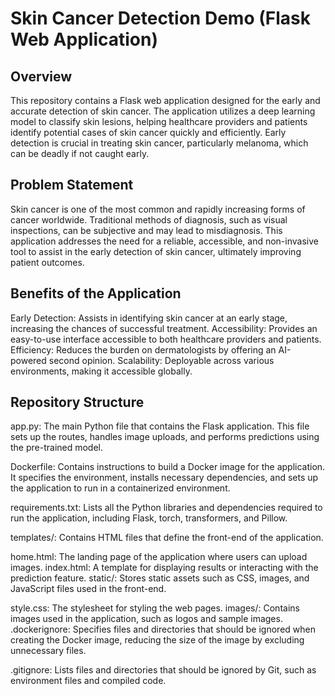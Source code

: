 # Skin Cancer Detection Demo (Flask Web Application)

## Overview
This repository contains a Flask web application designed for the early and accurate detection of skin cancer. The application utilizes a deep learning model to classify skin lesions, helping healthcare providers and patients identify potential cases of skin cancer quickly and efficiently. Early detection is crucial in treating skin cancer, particularly melanoma, which can be deadly if not caught early.

## Problem Statement
Skin cancer is one of the most common and rapidly increasing forms of cancer worldwide. Traditional methods of diagnosis, such as visual inspections, can be subjective and may lead to misdiagnosis. This application addresses the need for a reliable, accessible, and non-invasive tool to assist in the early detection of skin cancer, ultimately improving patient outcomes.

## Benefits of the Application
Early Detection: Assists in identifying skin cancer at an early stage, increasing the chances of successful treatment.
Accessibility: Provides an easy-to-use interface accessible to both healthcare providers and patients.
Efficiency: Reduces the burden on dermatologists by offering an AI-powered second opinion.
Scalability: Deployable across various environments, making it accessible globally.

## Repository Structure
app.py: The main Python file that contains the Flask application. This file sets up the routes, handles image uploads, and performs predictions using the pre-trained model.

Dockerfile: Contains instructions to build a Docker image for the application. It specifies the environment, installs necessary dependencies, and sets up the application to run in a containerized environment.

requirements.txt: Lists all the Python libraries and dependencies required to run the application, including Flask, torch, transformers, and Pillow.

templates/: Contains HTML files that define the front-end of the application.

home.html: The landing page of the application where users can upload images.
index.html: A template for displaying results or interacting with the prediction feature.
static/: Stores static assets such as CSS, images, and JavaScript files used in the front-end.

style.css: The stylesheet for styling the web pages.
images/: Contains images used in the application, such as logos and sample images.
.dockerignore: Specifies files and directories that should be ignored when creating the Docker image, reducing the size of the image by excluding unnecessary files.

.gitignore: Lists files and directories that should be ignored by Git, such as environment files and compiled code.


